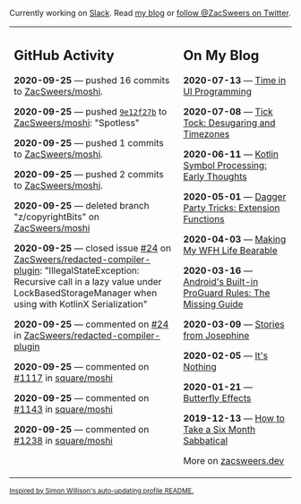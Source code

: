Currently working on [Slack](https://slack.com/). Read [my blog](https://zacsweers.dev/) or [follow @ZacSweers on Twitter](https://twitter.com/ZacSweers).

<table><tr><td valign="top" width="60%">

## GitHub Activity
<!-- githubActivity starts -->
**2020-09-25** — pushed 16 commits to [ZacSweers/moshi](https://api.github.com/repos/ZacSweers/moshi).

**2020-09-25** — pushed [`9e12f27b`](https://github.com/ZacSweers/moshi/commit/9e12f27b22e7be7bb7cd86ffcd4e32282ad428f2) to [ZacSweers/moshi](https://api.github.com/repos/ZacSweers/moshi): "Spotless"

**2020-09-25** — pushed 1 commits to [ZacSweers/moshi](https://api.github.com/repos/ZacSweers/moshi).

**2020-09-25** — pushed 2 commits to [ZacSweers/moshi](https://api.github.com/repos/ZacSweers/moshi).

**2020-09-25** — deleted branch "z/copyrightBits" on [ZacSweers/moshi](https://api.github.com/repos/ZacSweers/moshi)

**2020-09-25** — closed issue [#24](https://api.github.com/repos/ZacSweers/redacted-compiler-plugin/issues/24) on [ZacSweers/redacted-compiler-plugin](https://api.github.com/repos/ZacSweers/redacted-compiler-plugin): "IllegalStateException: Recursive call in a lazy value under LockBasedStorageManager when using with KotlinX Serialization"

**2020-09-25** — commented on [#24](https://github.com/ZacSweers/redacted-compiler-plugin/issues/24#issuecomment-699274836) in [ZacSweers/redacted-compiler-plugin](https://api.github.com/repos/ZacSweers/redacted-compiler-plugin)

**2020-09-25** — commented on [#1117](https://github.com/square/moshi/issues/1117#issuecomment-699274538) in [square/moshi](https://api.github.com/repos/square/moshi)

**2020-09-25** — commented on [#1143](https://github.com/square/moshi/issues/1143#issuecomment-699274302) in [square/moshi](https://api.github.com/repos/square/moshi)

**2020-09-25** — commented on [#1238](https://github.com/square/moshi/pull/1238#issuecomment-699268287) in [square/moshi](https://api.github.com/repos/square/moshi)
<!-- githubActivity ends -->
</td><td valign="top" width="40%">

## On My Blog
<!-- blog starts -->
**2020-07-13** — [Time in UI Programming](https://www.zacsweers.dev/time-in-ui/)

**2020-07-08** — [Tick Tock: Desugaring and Timezones](https://www.zacsweers.dev/ticktock-desugaring-timezones/)

**2020-06-11** — [Kotlin Symbol Processing: Early Thoughts](https://www.zacsweers.dev/kotlin-symbol-processor-early-thoughts/)

**2020-05-01** — [Dagger Party Tricks: Extension Functions](https://www.zacsweers.dev/dagger-party-tricks-extension-functions/)

**2020-04-03** — [Making My WFH Life Bearable](https://www.zacsweers.dev/making-wfh-life-bearable/)

**2020-03-16** — [Android's Built-in ProGuard Rules: The Missing Guide](https://www.zacsweers.dev/android-proguard-rules/)

**2020-03-09** — [Stories from Josephine](https://www.zacsweers.dev/stories-from-josephine/)

**2020-02-05** — [It's Nothing](https://www.zacsweers.dev/its-nothing/)

**2020-01-21** — [Butterfly Effects](https://www.zacsweers.dev/butterfly-effects/)

**2019-12-13** — [How to Take a Six Month Sabbatical](https://www.zacsweers.dev/how-to-take-a-six-month-sabbatical/)
<!-- blog ends -->
More on [zacsweers.dev](https://zacsweers.dev/)
</td></tr></table>

<sub><a href="https://simonwillison.net/2020/Jul/10/self-updating-profile-readme/">Inspired by Simon Willison's auto-updating profile README.</a></sub>